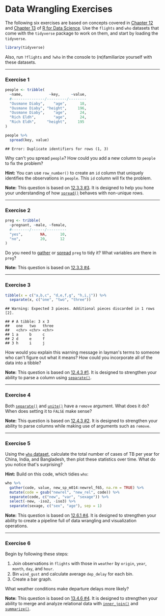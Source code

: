 Data Wrangling Exercises
================

The following six exercises are based on concepts covered in [Chapter 12](http://r4ds.had.co.nz/tidy-data.html) and [Chapter 13](http://r4ds.had.co.nz/relational-data.html) of [R for Data Science](http://r4ds.had.co.nz/). Use the `flights` and `who` datasets that come with the `tidyverse` package to work on them, and start by loading the `tidyverse`.

``` r
library(tidyverse)
```

Also, run `?flights` and `?who` in the console to (re)familiarize yourself with these datasets.

------------------------------------------------------------------------

### Exercise 1

``` r
people <- tribble(
  ~name,            ~key,     ~value,
  #---------------/---------/--------
  "Ousmane Diaby",    "age",      18,
  "Ousmane Diaby", "height",     196,
  "Ousmane Diaby",    "age",      24,
  "Rich Eldh",        "age",      24,
  "Rich Eldh",     "height",     195
)

people %>% 
  spread(key, value)
```

    ## Error: Duplicate identifiers for rows (1, 3)

Why can't you spread `people`? How could you add a new column to `people` to fix the problem?

**Hint:** You can use `row_number()` to create an `id` column that uniquely identifies the observations in `people`. This `id` column will fix the problem.

**Note:** This question is based on [12.3.3 \#3](http://r4ds.had.co.nz/tidy-data.html#exercises-22). It is designed to help you hone your understanding of how [`spread()`](http://r4ds.had.co.nz/tidy-data.html#spreading) behaves with non-unique rows.

------------------------------------------------------------------------

### Exercise 2

``` r
preg <- tribble(
  ~pregnant, ~male, ~female,
  #--------/------/---------
  "yes",        NA,      10,
  "no",         20,      12
)
```

Do you need to [gather](http://r4ds.had.co.nz/tidy-data.html#gathering) or [spread](http://r4ds.had.co.nz/tidy-data.html#spreading) `preg` to tidy it? What variables are there in `preg`?

**Note:** This question is based on [12.3.3 \#4](http://r4ds.had.co.nz/tidy-data.html#exercises-22).

------------------------------------------------------------------------

### Exercise 3

``` r
tibble(x = c("a,b,c", "d,e,f,g", "h,i,j")) %>% 
  separate(x, c("one", "two", "three"))
```

    ## Warning: Expected 3 pieces. Additional pieces discarded in 1 rows [2].

    ## # A tibble: 3 x 3
    ##   one   two   three
    ##   <chr> <chr> <chr>
    ## 1 a     b     c    
    ## 2 d     e     f    
    ## 3 h     i     j

How would you explain this warning message in layman's terms to someone who can't figure out what it means? How could you incorporate all of the data into a tibble?

**Note:** This question is based on [12.4.3 \#1](http://r4ds.had.co.nz/tidy-data.html#exercises-23). It is designed to strengthen your ability to parse a column using [`separate()`](http://r4ds.had.co.nz/tidy-data.html#separate).

------------------------------------------------------------------------

### Exercise 4

Both [`separate()`](http://r4ds.had.co.nz/tidy-data.html#separate) and [`unite()`](http://r4ds.had.co.nz/tidy-data.html#unite) have a `remove` argument. What does it do? When does setting it to `FALSE` make sense?

**Note:** This question is based on [12.4.3 \#2](http://r4ds.had.co.nz/tidy-data.html#exercises-23). It is designed to strengthen your ability to parse columns while making use of arguments such as `remove`.

------------------------------------------------------------------------

### Exercise 5

Using the [`who` dataset](http://r4ds.had.co.nz/tidy-data.html#case-study), calculate the total number of cases of TB per year for China, India, and Bangladesh, then plot these statistics over time. What do you notice that's surprising?

**Hint:** Build on this code, which tidies `who`:

``` r
who %>%
  gather(code, value, new_sp_m014:newrel_f65, na.rm = TRUE) %>% 
  mutate(code = gsub("newrel", "new_rel", code)) %>%
  separate(code, c("new", "var", "sexage")) %>% 
  select(-new, -iso2, -iso3) %>% 
  separate(sexage, c("sex", "age"), sep = 1)
```

**Note:** This question is based on [12.6.1 \#4](http://r4ds.had.co.nz/tidy-data.html#exercises-25). It is designed to strengthen your ability to create a pipeline full of data wrangling and visualization operations.

------------------------------------------------------------------------

### Exercise 6

Begin by following these steps:

1.  Join observations in `flights` with those in `weather` by `origin`, `year`, `month`, `day`, and `hour`.
2.  Bin `wind_gust` and calculate average `dep_delay` for each bin.
3.  Create a bar graph.

What weather conditions make departure delays more likely?

**Note:** This question is based on [13.4.6 \#4](http://r4ds.had.co.nz/relational-data.html#exercises-28). It is designed to strengthen your ability to merge and analyze relational data with [`inner_join()`](http://r4ds.had.co.nz/relational-data.html#inner-join) and [`summarize()`](http://r4ds.had.co.nz/transform.html#grouped-summaries-with-summarise).
